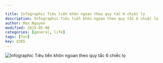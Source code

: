 ```yaml
---

title: Infographic Tiêu tiền khôn ngoan theo quy tắc 6 chiếc lọ
description: Infographic Tiêu tiền khôn ngoan theo quy tắc 6 chiếc lọ
author: Max Nguyen
modified: 2015-05-08
categories: [general, life]
tags: [fun]
key: d365
---
```


![Infographic Tiêu tiền khôn ngoan theo quy tắc 6 chiếc lọ]({{site.url}}/assets/imagesposts/infographic-tieu-tien-khon-ngoan-theo-quy-tac-6-chiec-lo.png)
